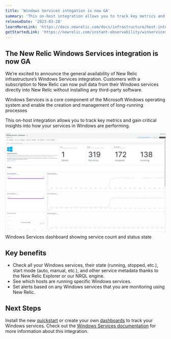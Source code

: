 ```yaml
---
title: 'Windows Services integation is now GA' 
summary: 'This on-host integration allows you to track key metrics and gain critical insights into how your services in Windows are performing.' 
releaseDate: '2023-03-28' 
learnMoreLink: 'https://docs.newrelic.com/docs/infrastructure/host-integrations/host-integrations-list/windows-services-integration/' 
getStartedLink: 'https://newrelic.com/instant-observability/winservices'
---
```

## The New Relic Windows Services integration is now GA

We’re excited to announce the general availability of New Relic infrastructure’s Windows Services integration. Customers with a subscription to New Relic can now pull data from their Windows services directly into New Relic without installing any third-party software.

Windows Services is a core component of the Microsoft Windows operating system and enable the creation and management of long-running processes

This on-host integration allows you to track key metrics and gain critical insights into how your services in Windows are performing.

![Windows Services dashboard showing service count and status state](./images/Windows-Services-Dashboard-New-Relic-One.png "Windows Services dashboard showing service count and status state")
Windows Services dashboard showing service count and status state

## Key benefits
* Check all your Windows services, their state (running, stopped, etc.), start mode (auto, manual, etc.), and other service metadata thanks to the New Relic Explorer or our NRQL engine.
* See which hosts are running specific Windows services.
* Set alerts based on any Windows services that you are monitoring using New Relic.

## Next Steps
Install the new [quickstart](https://newrelic.com/instant-observability/winservices) or create your own [dashboards](https://docs.newrelic.com/docs/query-your-data/explore-query-data/dashboards/introduction-dashboards/) to track your Windows services. Check out the [Windows Services documentation](https://docs.newrelic.com/docs/infrastructure/host-integrations/host-integrations-list/windows-services-integration/) for more information about this integration.
